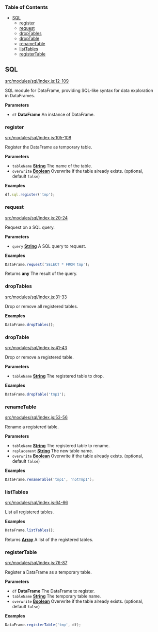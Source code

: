 <!-- Generated by documentation.js. Update this documentation by updating the source code. -->

### Table of Contents

-   [SQL][1]
    -   [register][2]
    -   [request][3]
    -   [dropTables][4]
    -   [dropTable][5]
    -   [renameTable][6]
    -   [listTables][7]
    -   [registerTable][8]

## SQL

[src/modules/sql/index.js:12-109][9]

SQL module for DataFrame, providing SQL-like syntax for data exploration in DataFrames.

**Parameters**

-   `df` **DataFrame** An instance of DataFrame.

### register

[src/modules/sql/index.js:105-108][10]

Register the DataFrame as temporary table.

**Parameters**

-   `tableName` **[String][11]** The name of the table.
-   `overwrite` **[Boolean][12]** Overwrite if the table already exists. (optional, default `false`)

**Examples**

```javascript
df.sql.register('tmp');
```

### request

[src/modules/sql/index.js:20-24][13]

Request on a SQL query.

**Parameters**

-   `query` **[String][11]** A SQL query to request.

**Examples**

```javascript
DataFrame.request('SELECT * FROM tmp');
```

Returns **any** The result of the query.

### dropTables

[src/modules/sql/index.js:31-33][14]

Drop or remove all registered tables.

**Examples**

```javascript
DataFrame.dropTables();
```

### dropTable

[src/modules/sql/index.js:41-43][15]

Drop or remove a registered table.

**Parameters**

-   `tableName` **[String][11]** The registered table to drop.

**Examples**

```javascript
DataFrame.dropTable('tmp1');
```

### renameTable

[src/modules/sql/index.js:53-56][16]

Rename a registered table.

**Parameters**

-   `tableName` **[String][11]** The registered table to rename.
-   `replacement` **[String][11]** The new table name.
-   `overwrite` **[Boolean][12]** Overwrite if the table already exists. (optional, default `false`)

**Examples**

```javascript
DataFrame.renameTable('tmp1', 'notTmp1');
```

### listTables

[src/modules/sql/index.js:64-66][17]

List all registered tables.

**Examples**

```javascript
DataFrame.listTables();
```

Returns **[Array][18]** A list of the registered tables.

### registerTable

[src/modules/sql/index.js:76-87][19]

Register a DataFrame as a temporary table.

**Parameters**

-   `df` **DataFrame** The DataFrame to register.
-   `tableName` **[String][11]** The temporary table name.
-   `overwrite` **[Boolean][12]** Overwrite if the table already exists. (optional, default `false`)

**Examples**

```javascript
DataFrame.registerTable('tmp', df);
```

[1]: #sql

[2]: #register

[3]: #request

[4]: #droptables

[5]: #droptable

[6]: #renametable

[7]: #listtables

[8]: #registertable

[9]: https://github.com/Gmousse/dataframe-js/blob/7e1e7c450b5009cb88fef49c3da80c91136233f9/src/modules/sql/index.js#L12-L109 "Source code on GitHub"

[10]: https://github.com/Gmousse/dataframe-js/blob/7e1e7c450b5009cb88fef49c3da80c91136233f9/src/modules/sql/index.js#L105-L108 "Source code on GitHub"

[11]: https://developer.mozilla.org/docs/Web/JavaScript/Reference/Global_Objects/String

[12]: https://developer.mozilla.org/docs/Web/JavaScript/Reference/Global_Objects/Boolean

[13]: https://github.com/Gmousse/dataframe-js/blob/7e1e7c450b5009cb88fef49c3da80c91136233f9/src/modules/sql/index.js#L20-L24 "Source code on GitHub"

[14]: https://github.com/Gmousse/dataframe-js/blob/7e1e7c450b5009cb88fef49c3da80c91136233f9/src/modules/sql/index.js#L31-L33 "Source code on GitHub"

[15]: https://github.com/Gmousse/dataframe-js/blob/7e1e7c450b5009cb88fef49c3da80c91136233f9/src/modules/sql/index.js#L41-L43 "Source code on GitHub"

[16]: https://github.com/Gmousse/dataframe-js/blob/7e1e7c450b5009cb88fef49c3da80c91136233f9/src/modules/sql/index.js#L53-L56 "Source code on GitHub"

[17]: https://github.com/Gmousse/dataframe-js/blob/7e1e7c450b5009cb88fef49c3da80c91136233f9/src/modules/sql/index.js#L64-L66 "Source code on GitHub"

[18]: https://developer.mozilla.org/docs/Web/JavaScript/Reference/Global_Objects/Array

[19]: https://github.com/Gmousse/dataframe-js/blob/7e1e7c450b5009cb88fef49c3da80c91136233f9/src/modules/sql/index.js#L76-L87 "Source code on GitHub"
